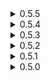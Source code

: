 <details>
<summary>0.5.5 </summary>
* Witch Hunter's Tools
	* New item
* Fixed error on start up if BetterUI was not present, for real this time.
* Rewrote how text strings are filled. Now also dynamically updates with in-game config changes (this feature requires RiskOfOptions version 2.6.0 or higher, will probably throw errors if below).
	* _Thanks to Faby for telling me that my current implementation is shit, new implementation should lead to better performance overall._
* Added missing "restartRequired" flag to some options in RiskOfOptions, mainly those that are used in catalog initialization.
* Made all equipment Enigma incompatable.
	* _I've finally played with Enigma, for the first time in 200 hours, and as it turns out none of my equipment are Enigma-compatable. Skull instantly stops working, dealing damage once, Chronoshift does nothing (while potentially throwing errors in network play) and Flag instantly transforms back into equipment. This is all due to how I made them and how there are checks for what equipment player has. While I can fix it, I honestly don't want to, especially with Chronoshift, maybe on code rewrite._
* Adrenaline Core
	* Fixed pick up not rotating.
* Fueling Bellows
	* Added some additional logging, can be disabled in the config as usual.
* Skull of Impending Doom
	* Fixed damage, but not speed, buff appearing sometimes on clients when using different equipment.
</details>
<details>
<summary>0.5.4 </summary>

* Fixed error on start up if BetterUI was not present.
* Implemented item displays for Sniper and Rocket.
* Chronoshift
	* "Fixed" compatability issue with NetworkedTimedBuffs
		* _Technically the issue is fixed from NetworkedTimedBuffs side, but since I got the bug report might as well put it here._
* Sorcerer's Pills
	* Added information about what it corrupts to pickup text.
* Updated dependencies.
</details>
<details>
<summary>0.5.3 </summary>

* Adrenaline Core
	* Fixed errors and UI disappearing when using RiskUI
		* _Currently the UI portion of the item just disables itself when it can't find some things that RiskUI removes. I might add actual UI with appropriate style to support RiskUI, but for now, we just disable the leveling bar. It also opens another can of worms of supporting each UI that comes out (which I doubt more will happen but still) and I really don't wanna do that. In the meantime, you can check you current Adrenaline level by looking at the color of the item display's glow._
	* Fixed an issue when disabling UI in RiskOfOptions didn't actually disable it.
</details>
<details>
<summary>0.5.2 </summary>

* Adrenaline Core
	* New item.
* New console command "give_item_ai"
	* It can be used to give AI team items when either Artifact of Evolution is enabled or if players are in Void Fields. Won't work otherwise.
* Skull of Impending Doom
	* DamageType now also inculdes DoT.
* Atma's Impaler
	* BetterUI now shows actual bonus damage from the item instead of percent value.
</details>
<details>
<summary>0.5.1 </summary>

* Pizza Box
	* Tier replaced with Lunar
		* _After some thinking and suggestions, I decided to move Pizza Box into Lunar tier from Legendary. Simply put, the item is way too playstyle changing to be red, unless you deliberately want to play with it, finding it inside Stage 4 chest can lead to frustration, if you pick it up it can end your run and if you don't you just wasted gold on something that you can't even pick up. It doesn't suit Lunar tier stylistically, maybe something for later_.
	* Removed unneeded after parry grace buff, replaced it with in-game invincibility.
* Added item displays for Miner, Enforcer, Nemforcer and Paladin.
</details>
<details>
<summary>0.5.0 </summary>

* Initial release
</details>

